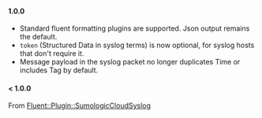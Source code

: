 #### 1.0.0

* Standard fluent formatting plugins are supported. Json output remains the default.
* `token` (Structured Data in syslog terms) is now optional, for syslog hosts that don't require it.
* Message payload in the syslog packet no longer duplicates Time or includes Tag by default.


#### < 1.0.0
From [Fluent::Plugin::SumologicCloudSyslog](https://github.com/acquia/fluent-plugin-sumologic-cloud-syslog)
